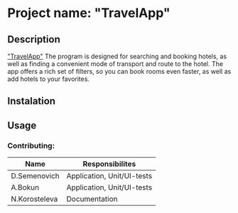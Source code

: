 # Project name: "TravelApp"
Description
------------------
["TravelApp"](https://docs.google.com/document/d/1Ixqy6xM56H94R8cC1BuqIl1wVm-jGJVS87An_XSETx0/edit?usp=sharing) The program is designed for searching and booking hotels, as well as finding a convenient mode of transport and route to the hotel. The app offers a rich set of filters, so you can book rooms even faster, as well as add hotels to your favorites.

Instalation
---------------

Usage
------------------

### Contributing:
Name | Responsibilites
------------|-------------
   D.Semenovich | Application, Unit/UI-tests
   A.Bokun | Application, Unit/UI-tests
   N.Korosteleva | Documentation
   
